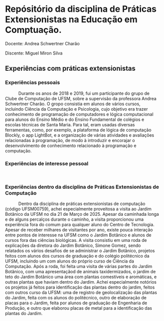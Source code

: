 # Repósitório da disciplina de Práticas Extensionistas na Educação em Comptuação.
<p>Docente: Andrea Schwertner Charão</p>
<p>Discente: Miguel Miron Silva</p>

## Experiências com práticas extensionistas

### Experiências pessoais
<p>&nbsp;&nbsp;&nbsp;&nbsp;&nbsp;&nbsp;&nbsp;&nbsp;&nbsp;&nbsp; Durante os anos de 2018 e 2019, fui um participante do grupo de Clube de Computação de UFSM, sobre a supervisão da professora Andrea Schwertner Charão. O gropo consistia em alunos de vários cursos, incluindo
Ciência da Computação e Psicologia, cujo objetivo era trazer conhecimento de programação de computadores e lógica computacional para alunos do Ensino Médio e do Ensino Fundamental de colégios e escolas técnicas de Santa Maria. Para tal, eram usadas diversas ferramentas, como, por exemplo, a plataforma de lógica de computação Blockly, o app LightBot, e a organização de várias atividades e avaliações relacionadas à programação, de modo à introduzir e encorajar o desenvolvimento de conhecimento relacionado à programação e computação.</p>


### Experiências de interesse pessoal
<p>&nbsp;&nbsp;&nbsp;&nbsp;&nbsp;&nbsp;&nbsp;&nbsp;&nbsp;&nbsp;</p>

### Experiências dentro da disciplina de Práticas Extensionistas de Computação
<p> &nbsp;&nbsp;&nbsp;&nbsp;&nbsp;&nbsp;&nbsp;&nbsp;&nbsp;&nbsp; Dentro da disciplina de práticas extensionistas de computação (código UFSM00759), achei especialmente proveitosa a visita ao Jardim Botânico da UFSM no dia 21 de Março de 2025. Apesar da caminhada longa
e de alguns percalços durante o caminho, a visita proporcionou uma experiência fora do comum para qualquer aluno do Centro de Tecnologia. Apesar de receber milhares de visitantes por ano, existe pouca interação
entre pontos de interesse na UFSM como o Jardim Botânico e alunos de cursos fora das ciências biológicas. A visita consistiu em uma roda de explicações da diretora do Jardim Botânico, Simone Gomez, sendo relatados
os vários desafios de se administrar o Jardim Botânico, projetos feitos com alunos dos cursos de graduação e do colégio politécnico da UFSM, incluindo um com alunos do próprio curso de Ciência da Computação. Após
a roda, foi feita uma visita de várias partes do Jardim Botânico, com uma apresentaçãod de animais taxidermizados, o jardim de teto do Jardim Botânico uma área com plantas comestíveis e aromáticas, e outras 
plantas que haviam dentro do Jardim. Achei especialmente notórios os projetos já feitos para identificação das plantas dentro do jardim, feitos com outros curso da UFSM: uma de registro de geolocalização das
plantas do Jardim, feita com os alunos do politécnico, outro de elaboração de placas para o Jardim, feita por alunos de graduação de Engenharia de Produção, e outro que elaborou placas de metal para a
identificação das plantas do Jardim.</p>
